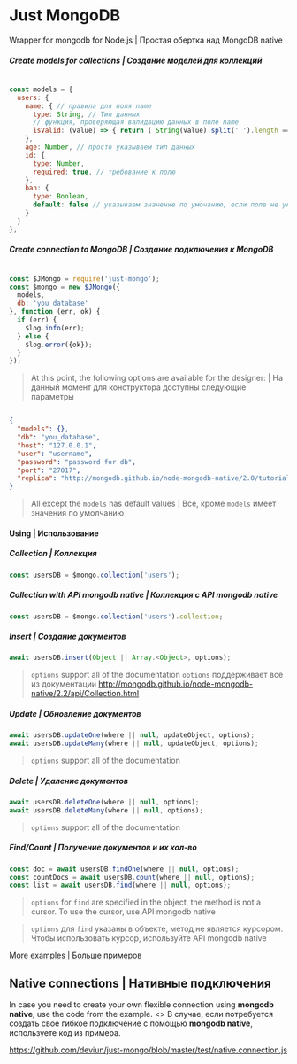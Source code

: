 # Just MongoDB

Wrapper for mongodb for Node.js | Простая обертка над MongoDB native

##### Create models for collections | Создание моделей для коллекций

```javascript

const models = {
  users: {
    name: { // правила для поля name
      type: String, // Тип данных
      // функция, проверяющая валидацию данных в поле name
      isValid: (value) => { return ( String(value).split(' ').length === 1 ) }
    },
    age: Number, // просто указываем тип данных 
    id: {
      type: Number,
      required: true, // требование к полю
    },
    ban: {
      type: Boolean,
      default: false // указываем значение по умочанию, если поле не указано
    }
  }
};

```

##### Create connection to MongoDB | Создание подключения к MongoDB

```javascript

const $JMongo = require('just-mongo');
const $mongo = new $JMongo({
  models,
  db: 'you_database'
}, function (err, ok) {
  if (err) {
    $log.info(err);
  } else {
    $log.error({ok});
  }
});

```

> At this point, the following options are available for the designer: | На данный момент для конструктора доступны следующие параметры

```json

{
  "models": {},
  "db": "you_database",
  "host": "127.0.0.1",
  "user": "username",
  "password": "password for db",
  "port": "27017",
  "replica": "http://mongodb.github.io/node-mongodb-native/2.0/tutorials/connecting/"
}
```

> All except the `models` has default values | Все, кроме `models` имеет значения по умолчанию

#### Using | Использование

##### Collection | Коллекция

```javascript
const usersDB = $mongo.collection('users');
```

##### Collection with API mongodb native | Коллекция с API mongodb native

```javascript
const usersDB = $mongo.collection('users').collection;
```

##### Insert | Создание документов

```javascript
await usersDB.insert(Object || Array.<Object>, options);
```

> `options` support all of the documentation 
> `options` поддерживает всё из документации
> http://mongodb.github.io/node-mongodb-native/2.2/api/Collection.html

##### Update | Обновление документов

```javascript
await usersDB.updateOne(where || null, updateObject, options);
await usersDB.updateMany(where || null, updateObject, options);
```

> `options` support all of the documentation 

##### Delete | Удаление документов

```javascript
await usersDB.deleteOne(where || null, options);
await usersDB.deleteMany(where || null, options);
```

> `options` support all of the documentation 

##### Find/Count | Получение документов и их кол-во

```javascript
const doc = await usersDB.findOne(where || null, options);
const countDocs = await usersDB.count(where || null, options);
const list = await usersDB.find(where || null, options);
```

> `options` for `find` are specified in the object, the method is not a cursor. To use the cursor, use API mongodb native

> `options` для `find` указаны в объекте, метод не является курсором. Чтобы использовать курсор, используйте API mongodb native

[More examples | Больше примеров](https://github.com/deviun/just-mongo/blob/master/test/jmongo.test.js)

## Native connections | Нативные подключения

In case you need to create your own flexible connection using **mongodb native**, use the code from the example.
<>
В случае, если потребуется создать свое гибкое подключение с помощью **mongodb native**, используете код из примера.

https://github.com/deviun/just-mongo/blob/master/test/native.connection.js